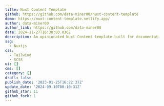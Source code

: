 ```yaml
---
title: Nuxt Content Template
github: https://github.com/data-miner00/nuxt-content-template
demo: https://nuxt-content-template.netlify.app/
author: data-miner00
author_link: https://github.com/data-miner00
date: 2024-11-27T16:38:03.036Z
description: An opinionated Nuxt Content template built for documentation
ssg:
  - Nuxtjs
css:
  - Tailwind
  - SCSS
ui: []
cms: []
category: []
draft: false
publish_date: '2023-01-25T16:22:37Z'
update_date: '2024-09-10T00:10:31Z'
github_star: 11
github_fork: 1
---
```


